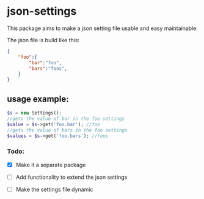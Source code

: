 json-settings
=============

This package aims to make a json setting file usable and easy maintainable.

The json file is build like this:

```JSON
{
	"foo":{
		"bar":"foo",
		"bars":"foos",
	}
}
```

## usage example:

```PHP
$s = new Settings();
//gets the value of bar in the foo settings
$value = $s->get('foo.bar'); //foo
//gets the value of bars in the foo settings
$values = $s->get('foo.bars'); //foos
```

### Todo:

- [x] Make it a separate package

- [ ] Add functionality to extend the json settings

- [ ] Make the settings file dynamic 
